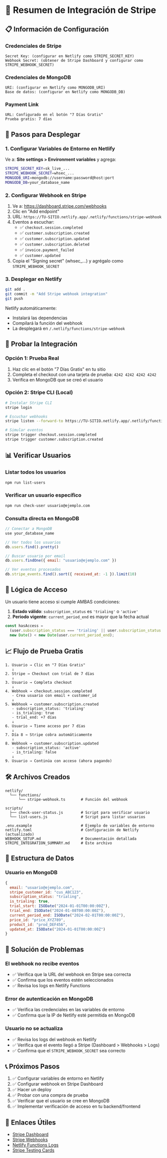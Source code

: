 # 🎯 Resumen de Integración de Stripe

## 📋 Información de Configuración

### Credenciales de Stripe
```
Secret Key: (configurar en Netlify como STRIPE_SECRET_KEY)
Webhook Secret: (obtener de Stripe Dashboard y configurar como STRIPE_WEBHOOK_SECRET)
```

### Credenciales de MongoDB
```
URI: (configurar en Netlify como MONGODB_URI)
Base de datos: (configurar en Netlify como MONGODB_DB)
```

### Payment Link
```
URL: Configurado en el botón "7 Días Gratis"
Prueba gratis: 7 días
```

## 🚀 Pasos para Desplegar

### 1. Configurar Variables de Entorno en Netlify

Ve a: **Site settings > Environment variables** y agrega:

```bash
STRIPE_SECRET_KEY=sk_live_...
STRIPE_WEBHOOK_SECRET=whsec_...
MONGODB_URI=mongodb://username:password@host:port
MONGODB_DB=your_database_name
```

### 2. Configurar Webhook en Stripe

1. Ve a: https://dashboard.stripe.com/webhooks
2. Clic en "Add endpoint"
3. URL: `https://TU-SITIO.netlify.app/.netlify/functions/stripe-webhook`
4. Eventos a escuchar:
   - ✅ `checkout.session.completed`
   - ✅ `customer.subscription.created`
   - ✅ `customer.subscription.updated`
   - ✅ `customer.subscription.deleted`
   - ✅ `invoice.payment_failed`
   - ✅ `customer.updated`
5. Copia el "Signing secret" (whsec_...) y agrégalo como `STRIPE_WEBHOOK_SECRET`

### 3. Desplegar en Netlify

```bash
git add .
git commit -m "Add Stripe webhook integration"
git push
```

Netlify automáticamente:
- Instalará las dependencias
- Compilará la función del webhook
- La desplegará en `/.netlify/functions/stripe-webhook`

## 🧪 Probar la Integración

### Opción 1: Prueba Real
1. Haz clic en el botón "7 Días Gratis" en tu sitio
2. Completa el checkout con una tarjeta de prueba: `4242 4242 4242 4242`
3. Verifica en MongoDB que se creó el usuario

### Opción 2: Stripe CLI (Local)
```bash
# Instalar Stripe CLI
stripe login

# Escuchar webhooks
stripe listen --forward-to https://TU-SITIO.netlify.app/.netlify/functions/stripe-webhook

# Simular eventos
stripe trigger checkout.session.completed
stripe trigger customer.subscription.created
```

## 📊 Verificar Usuarios

### Listar todos los usuarios
```bash
npm run list-users
```

### Verificar un usuario específico
```bash
npm run check-user usuario@ejemplo.com
```

### Consulta directa en MongoDB
```javascript
// Conectar a MongoDB
use your_database_name

// Ver todos los usuarios
db.users.find().pretty()

// Buscar usuario por email
db.users.findOne({ email: "usuario@ejemplo.com" })

// Ver eventos procesados
db.stripe_events.find().sort({ received_at: -1 }).limit(10)
```

## 🔐 Lógica de Acceso

Un usuario tiene acceso si cumple AMBAS condiciones:

1. **Estado válido**: `subscription_status` es `'trialing'` o `'active'`
2. **Periodo vigente**: `current_period_end` es mayor que la fecha actual

```javascript
const hasAccess = 
  (user.subscription_status === 'trialing' || user.subscription_status === 'active') &&
  new Date() < new Date(user.current_period_end);
```

## 📈 Flujo de Prueba Gratis

```
1. Usuario → Clic en "7 Días Gratis"
   ↓
2. Stripe → Checkout con trial de 7 días
   ↓
3. Usuario → Completa checkout
   ↓
4. Webhook → checkout.session.completed
   - Crea usuario con email + customer_id
   ↓
5. Webhook → customer.subscription.created
   - subscription_status: 'trialing'
   - is_trialing: true
   - trial_end: +7 días
   ↓
6. Usuario → Tiene acceso por 7 días
   ↓
7. Día 8 → Stripe cobra automáticamente
   ↓
8. Webhook → customer.subscription.updated
   - subscription_status: 'active'
   - is_trialing: false
   ↓
9. Usuario → Continúa con acceso (ahora pagando)
```

## 🛠️ Archivos Creados

```
netlify/
  └── functions/
      └── stripe-webhook.ts       # Función del webhook

scripts/
  ├── check-user-status.js        # Script para verificar usuario
  └── list-users.js               # Script para listar usuarios

.env.example                      # Ejemplo de variables de entorno
netlify.toml                      # Configuración de Netlify (actualizado)
WEBHOOK_SETUP.md                  # Documentación detallada
STRIPE_INTEGRATION_SUMMARY.md     # Este archivo
```

## 📝 Estructura de Datos

### Usuario en MongoDB
```javascript
{
  email: "usuario@ejemplo.com",
  stripe_customer_id: "cus_ABC123",
  subscription_status: "trialing",
  is_trialing: true,
  trial_start: ISODate("2024-01-01T00:00:00Z"),
  trial_end: ISODate("2024-01-08T00:00:00Z"),
  current_period_end: ISODate("2024-02-01T00:00:00Z"),
  price_id: "price_XYZ789",
  product_id: "prod_DEF456",
  updated_at: ISODate("2024-01-01T00:00:00Z")
}
```

## 🚨 Solución de Problemas

### El webhook no recibe eventos
- ✅ Verifica que la URL del webhook en Stripe sea correcta
- ✅ Confirma que los eventos estén seleccionados
- ✅ Revisa los logs en Netlify Functions

### Error de autenticación en MongoDB
- ✅ Verifica las credenciales en las variables de entorno
- ✅ Confirma que la IP de Netlify esté permitida en MongoDB

### Usuario no se actualiza
- ✅ Revisa los logs del webhook en Netlify
- ✅ Verifica que el evento llegó a Stripe (Dashboard > Webhooks > Logs)
- ✅ Confirma que el `STRIPE_WEBHOOK_SECRET` sea correcto

## 📞 Próximos Pasos

1. ✅ Configurar variables de entorno en Netlify
2. ✅ Configurar webhook en Stripe Dashboard
3. ✅ Hacer un deploy
4. ✅ Probar con una compra de prueba
5. ✅ Verificar que el usuario se cree en MongoDB
6. ✅ Implementar verificación de acceso en tu backend/frontend

## 🔗 Enlaces Útiles

- [Stripe Dashboard](https://dashboard.stripe.com)
- [Stripe Webhooks](https://dashboard.stripe.com/webhooks)
- [Netlify Functions Logs](https://app.netlify.com)
- [Stripe Testing Cards](https://stripe.com/docs/testing#cards)

